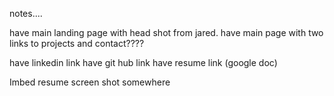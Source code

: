 notes....

have main landing page with head shot from jared. 
have main page with two links to projects and contact????

have linkedin link
have git hub link
have resume link (google doc)

Imbed resume screen shot somewhere

